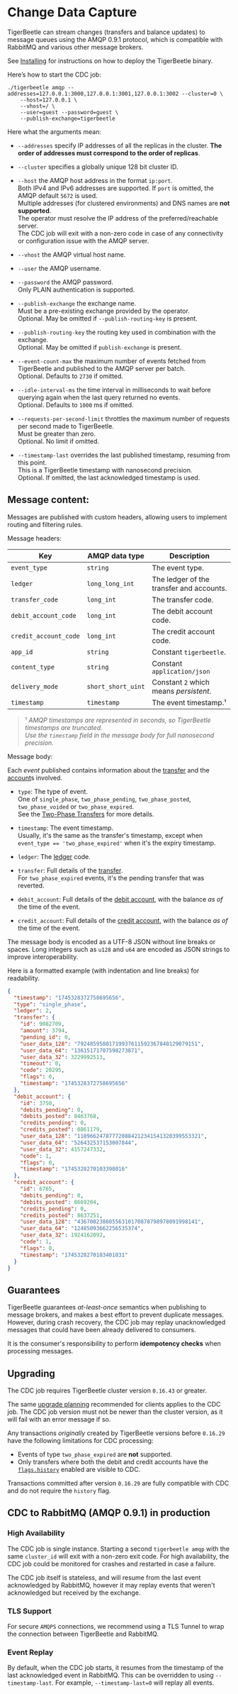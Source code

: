 # Change Data Capture

TigerBeetle can stream changes (transfers and balance updates) to message queues using
the AMQP 0.9.1 protocol, which is compatible with RabbitMQ and various other message brokers.

See [Installing](./installing.md) for instructions on how to deploy the TigerBeetle binary.

Here’s how to start the CDC job:

```console
./tigerbeetle amqp --addresses=127.0.0.1:3000,127.0.0.1:3001,127.0.0.1:3002 --cluster=0 \
    --host=127.0.0.1 \
    --vhost=/ \
    --user=guest --password=guest \
    --publish-exchange=tigerbeetle
```

Here what the arguments mean:

* `--addresses` specify IP addresses of all the replicas in the cluster.
  **The order of addresses must correspond to the order of replicas**.

* `--cluster` specifies a globally unique 128 bit cluster ID.

* `--host` the AMQP host address in the format `ip:port`.<br>
  Both IPv4 and IPv6 addresses are supported.
  If `port` is omitted, the AMQP default `5672` is used.<br>
  Multiple addresses (for clustered environments) and DNS names are **not supported**.<br>
  The operator must resolve the IP address of the preferred/reachable server.<br>
  The CDC job will exit with a non-zero code in case of any connectivity or configuration issue
  with the AMQP server.

* `--vhost` the AMQP virtual host name.

* `--user` the AMQP username.

* `--password` the AMQP password.<br>
   Only PLAIN authentication is supported.

* `--publish-exchange` the exchange name.<br>
  Must be a pre-existing exchange provided by the operator.<br>
  Optional. May be omitted if `--publish-routing-key` is present.

* `--publish-routing-key` the routing key used in combination with the exchange.<br>
  Optional. May be omitted if `publish-exchange` is present.

* `--event-count-max` the maximum number of events fetched from TigerBeetle
  and published to the AMQP server per batch.<br>
  Optional. Defaults to `2730` if omitted.

* `--idle-interval-ms` the time interval in milliseconds to wait before querying again
  when the last query returned no events.<br>
  Optional. Defaults to `1000` ms if omitted.

* `--requests-per-second-limit` throttles the maximum number of requests per second made
  to TigerBeetle.<br>
  Must be greater than zero.<br>
  Optional. No limit if omitted.

* `--timestamp-last` overrides the last published timestamp, resuming from this point.<br>
  This is a TigerBeetle timestamp with nanosecond precision.<br>
  Optional. If omitted, the last acknowledged timestamp is used.

## Message content:

Messages are published with custom headers,
allowing users to implement routing and filtering rules.

Message headers:

| Key                   | AMQP data type     | Description                              |
|-----------------------|--------------------|------------------------------------------|
| `event_type`          | `string`           | The event type.                          |
| `ledger`              | `long_long_int`    | The ledger of the transfer and accounts. |
| `transfer_code`       | `long_int`         | The transfer code.                       |
| `debit_account_code`  | `long_int`         | The debit account code.                  |
| `credit_account_code` | `long_int`         | The credit account code.                 |
| `app_id`              | `string`           | Constant `tigerbeetle`.                  |
| `content_type`        | `string`           | Constant `application/json`              |
| `delivery_mode`       | `short_short_uint` | Constant `2` which means _persistent_.   |
| `timestamp`           | `timestamp`        | The event timestamp.¹                    |

> ¹ _AMQP timestamps are represented in seconds, so TigerBeetle timestamps are truncated.<br>
    Use the `timestamp` field in the message body for full nanosecond precision._

Message body:

Each _event_ published contains information about the [transfer](../reference/transfer.md)
and the [account](../reference/account.md)s involved.

* `type`: The type of event.<br>
  One of `single_phase`, `two_phase_pending`, `two_phase_posted`, `two_phase_voided` or
  `two_phase_expired`.<br>
  See the [Two-Phase Transfers](../coding/two-phase-transfers.md) for more details.

* `timestamp`: The event timestamp.<br>
  Usually, it's the same as the transfer's timestamp,
  except when `event_type == 'two_phase_expired'` when it's the expiry timestamp.

* `ledger`: The [ledger](../coding/data-modeling.md#ledgers) code.

* `transfer`: Full details of the [transfer](../reference/transfer.md).<br>
  For `two_phase_expired` events, it's the pending transfer that was reverted.

* `debit_account`: Full details of the [debit account](../reference/transfer.md#debit_account_id),
  with the balance _as of_ the time of the event.

* `credit_account`: Full details of the [credit account](../reference/transfer.md#credit_account_id),
  with the balance _as of_ the time of the event.

The message body is encoded as a UTF-8 JSON without line breaks or spaces.
Long integers such as `u128` and `u64` are encoded as JSON strings to improve interoperability.

Here is a formatted example (with indentation and line breaks) for readability.

```json
{
  "timestamp": "1745328372758695656",
  "type": "single_phase",
  "ledger": 2,
  "transfer": {
    "id": 9082709,
    "amount": 3794,
    "pending_id": 0,
    "user_data_128": "79248595801719937611592367840129079151",
    "user_data_64": "13615171707598273871",
    "user_data_32": 3229992513,
    "timeout": 0,
    "code": 20295,
    "flags": 0,
    "timestamp": "1745328372758695656"
  },
  "debit_account": {
    "id": 3750,
    "debits_pending": 0,
    "debits_posted": 8463768,
    "credits_pending": 0,
    "credits_posted": 8861179,
    "user_data_128": "118966247877720884212341541320399553321",
    "user_data_64": "526432537153007844",
    "user_data_32": 4157247332,
    "code": 1,
    "flags": 0,
    "timestamp": "1745328270103398016"
  },
  "credit_account": {
    "id": 6765,
    "debits_pending": 0,
    "debits_posted": 8669204,
    "credits_pending": 0,
    "credits_posted": 8637251,
    "user_data_128": "43670023860556310170878798978091998141",
    "user_data_64": "12485093662256535374",
    "user_data_32": 1924162092,
    "code": 1,
    "flags": 0,
    "timestamp": "1745328270103401031"
  }
}
```

## Guarantees

TigerBeetle guarantees _at-least-once_ semantics when publishing to message brokers,
and makes a best effort to prevent duplicate messages.
However, during crash recovery, the CDC job may replay unacknowledged messages that could have
been already delivered to consumers.

It is the consumer's responsibility to perform **idempotency checks** when processing messages.

## Upgrading

The CDC job requires TigerBeetle cluster version `0.16.43` or greater.

The same [upgrade planning](./upgrading.md#planning-for-upgrades) recommended for clients applies
to the CDC job. The CDC job version must not be newer than the cluster version, as it will fail
with an error message if so.

Any transactions _originally_ created by TigerBeetle versions before `0.16.29` have the following
limitations for CDC processing:

- Events of type `two_phase_expired` are **not** supported.
- Only transfers where both the debit and credit accounts have the
  [`flags.history`](../reference/account.md#flagshistory) enabled are visible to CDC.

Transactions committed after version `0.16.29` are fully compatible with CDC and do not require
the `history` flag.

## CDC to RabbitMQ (AMQP 0.9.1) in production

### High Availability

The CDC job is single instance. Starting a second `tigerbeetle amqp` with the same `cluster_id`
will exit with a non-zero exit code. For high availability, the CDC job could be monitored for
crashes and restarted in case a failure.

The CDC job itself is stateless, and will resume from the last event acknowledged by RabbitMQ,
however it may replay events that weren't acknowledged but received by the exchange.

### TLS Support

For secure `AMQPS` connections, we recommend using a TLS Tunnel to wrap the connection between
TigerBeetle and RabbitMQ.

### Event Replay

By default, when the CDC job starts, it resumes from the timestamp of the last acknowledged event in
RabbitMQ. This can be overridden to using `--timestamp-last`. For example, `--timestamp-last=0` will
replay all events.
